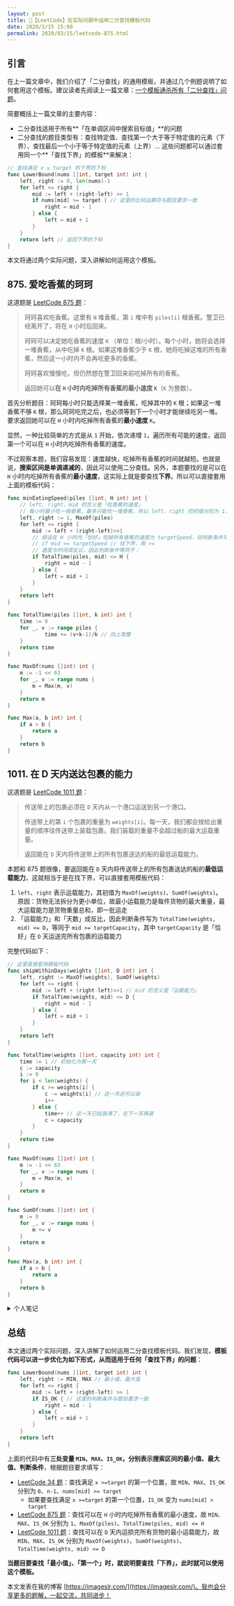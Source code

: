 ```yaml
---
layout: post
title: 📝【LeetCode】在实际问题中运用二分查找模板代码
date: 2020/3/15 15:00
permalink: 2020/03/15/leetcode-875.html
---
```


## 引言
在上一篇文章中，我们介绍了「二分查找」的通用模板，并通过几个例题说明了如何套用这个模板。建议读者先阅读上一篇文章：[一个模板通杀所有「二分查找」问题](https://imageslr.com/2020/03/15/binary-search.html)。

简要概括上一篇文章的主要内容：
* 二分查找适用于所有**「在单调区间中搜索目标值」**的问题
* 二分查找的题目类型有：查找特定值、查找第一个大于等于特定值的元素（下界）、查找最后一个小于等于特定值的元素（上界）... 这些问题都可以通过套用同一个**「查找下界」的模板**来解决：

```go
// 查找满足 x ≥ target 的下界的下标
func LowerBound(nums []int, target int) int {
    left, right := 0, len(nums)-1
    for left <= right {
        mid := left + (right-left) >> 1
        if nums[mid] >= target { // 这里的比较运算符与题目要求一致
            right = mid - 1
        } else {
            left = mid + 1
        }
    }
    return left // 返回下界的下标
}
```

本文将通过两个实际问题，深入讲解如何运用这个模板。

## 875. 爱吃香蕉的珂珂
这道题是 [LeetCode 875 题](https://leetcode-cn.com/problems/koko-eating-bananas/)：

> 珂珂喜欢吃香蕉。这里有 `N` 堆香蕉，第 `i` 堆中有 `piles[i]` 根香蕉。警卫已经离开了，将在 `H` 小时后回来。
>
> 珂珂可以决定她吃香蕉的速度 `K` （单位：根/小时）。每个小时，她将会选择一堆香蕉，从中吃掉 `K` 根。如果这堆香蕉少于 `K` 根，她将吃掉这堆的所有香蕉，然后这一小时内不会再吃更多的香蕉。  
>
> 珂珂喜欢慢慢吃，但仍然想在警卫回来前吃掉所有的香蕉。
>
> 返回她可以**在 `H` 小时内吃掉所有香蕉的最小速度 `K`**（`K` 为整数）。

首先分析题目：珂珂每小时只能选择某一堆香蕉，吃掉其中的 `K` 根；如果这一堆香蕉不够 `K` 根，那么珂珂吃完之后，也必须等到下一个小时才能继续吃另一堆。要求返回她可以在 `H` 小时内吃掉所有香蕉的**最小速度** `K`。

显然，一种比较简单的方式是从 `1` 开始，依次递增 `1`，遍历所有可能的速度，返回第一个可以在 `H` 小时内吃掉所有香蕉的速度。

不过观察本题，我们容易发现：速度越快，吃掉所有香蕉的时间就越短。也就是说，**搜索区间是单调递减的**，因此可以使用二分查找。另外，本题要找的是可以在 `H` 小时内吃掉所有香蕉的**最小速度**，这实际上就是要查找**下界**。所以可以直接套用上面的模板代码：
```go
func minEatingSpeed(piles []int, H int) int {
	// left, right，mid 的含义是「吃香蕉的速度」
	// 每小时最少吃一根香蕉，最多只能吃一堆香蕉，所以 left、right 的初值分别为 1、MaxOf(piles)
	left, right := 1, MaxOf(piles)
	for left <= right {
		mid := left + (right-left)>>1
		// 假设在 H 小时内「恰好」吃掉所有香蕉的速度为 targetSpeed，则判断条件可以写为：
		// if mid >= targetSpeed // 找下界，用 >=
		// 速度与时间成反比，因此判断条件等同于：
		if TotalTime(piles, mid) <= H {
			right = mid - 1
		} else {
			left = mid + 1
		}
	}
	return left
}

func TotalTime(piles []int, k int) int {
	time := 0
	for _, v := range piles {
    		time += (v+k-1)/k // 向上取整
	}
	return time
}

func MaxOf(nums []int) int {
	m := -1 << 63
	for _, v := range nums {
		m = Max(m, v)
	}
	return m
}

func Max(a, b int) int {
	if a > b {
		return a
	}
	return b
}
```

## 1011. 在 D 天内送达包裹的能力
这道题是 [LeetCode 1011 题](https://leetcode-cn.com/problems/capacity-to-ship-packages-within-d-days/)：

> 传送带上的包裹必须在 `D` 天内从一个港口运送到另一个港口。
>
> 传送带上的第 `i` 个包裹的重量为 `weights[i]`。每一天，我们都会按给出重量的顺序往传送带上装载包裹。我们装载的重量不会超过船的最大运载重量。
>
> 返回能在 `D` 天内将传送带上的所有包裹送达的船的最低运载能力。

本题和 875 题很像，要返回能在 `D` 天内将传送带上的所有包裹送达的船的**最低运载能力**，这就相当于是在找下界，可以直接套用模板代码：
1. `left`、`right` 表示运载能力，其初值为 `MaxOf(weights)`、`SumOf(weights)`。原因：货物无法拆分为更小单位，故最小运载能力是每件货物的最大重量，最大运载能力是货物重量总和，即一批运走
2. 「运载能力」和「天数」成反比，因此判断条件写为 `TotalTime(weights, mid) <= D`，等同于 `mid >= targetCapacity`，其中 `targetCapacity` 是「恰好」在 `D` 天运送完所有包裹的运载能力

完整代码如下：
```go
// 这里直接套用模板代码
func shipWithinDays(weights []int, D int) int {
	left, right := MaxOf(weights), SumOf(weights)
	for left <= right {
		mid := left + (right-left)>>1 // mid 的含义是「运载能力」
		if TotalTime(weights, mid) <= D {
			right = mid - 1
		} else {
			left = mid + 1
		}
	}
	return left
}

func TotalTime(weights []int, capacity int) int {
	time := 1 // 初始化为第一天
	c := capacity
	i := 0
	for i < len(weights) {
		if c >= weights[i] {
			c -= weights[i] // 这一天还可以装
			i++
		} else {
			time++ // 这一天已经装满了，在下一天再装
			c = capacity
		}
	}
	return time
}

func MaxOf(nums []int) int {
	m := -1 << 63
	for _, v := range nums {
		m = Max(m, v)
	}
	return m
}

func SumOf(nums []int) int {
	m := 0
	for _, v := range nums {
		m += v
	}
	return m
}

func Max(a, b int) int {
	if a > b {
		return a
	}
	return b
}
```

<details markdown="1">
<summary>个人笔记</summary>
这里 `for` 循环的 `left <= right` 换成 `left < right` 也可以。 
后者可以理解为「左闭右开」区间。这道题里，`left`、`right` 既是要找下界的“值”，也是区间的“下标”。而「左闭右开」的写法里，下标是可以取到左右端点的，所以即使换成 `left < right`，`left` 也还是可以取到 `sum`。  
`<=` 的写法相当于是包含了 `<` 的写法，最后会多一步计算。换成 `<` 后可以节省 4ms。
</details>

## 总结
本文通过两个实际问题，深入讲解了如何运用二分查找模板代码。我们发现，**模板代码可以进一步优化为如下形式，从而适用于任何「查找下界」的问题**：
```go
func LowerBound(nums []int, target int) int {
    left, right := MIN, MAX // 最小值、最大值
    for left <= right {
        mid := left + (right-left) >> 1
        if IS_OK { // 这里的判断条件与题目要求一致
            right = mid - 1
        } else {
            left = mid + 1
        }
    }
    return left
}
```

上面的代码中有**三处变量 `MIN`、`MAX`、`IS_OK`，分别表示搜索区间的最小值、最大值、判断条件**，根据题目要求填写：
* [LeetCode 34 题](https://leetcode-cn.com/problems/find-first-and-last-position-of-element-in-sorted-array/)：查找满足 `x >=target` 的第一个位置，故 `MIN`、`MAX`、`IS_OK` 分别为 `0`、`n-1`、`nums[mid] >= target`
    * 如果要查找满足 `x >=target` 的第一个位置，`IS_OK` 变为 `nums[mid] > target`
* [LeetCode 875 题](https://leetcode-cn.com/problems/koko-eating-bananas/)：查找可以在 `H` 小时内吃掉所有香蕉的最小速度，故 `MIN`、`MAX`、`IS_OK` 分别为 `1`、`MaxOf(piles)`、`TotalTime(piles, mid) <= H`
* [LeetCode 1011 题](https://leetcode-cn.com/problems/capacity-to-ship-packages-within-d-days/)：查找可以在 `D`  天内运损完所有货物的最小运载能力，故 `MIN`、`MAX`、`IS_OK` 分别为 `MaxOf(weights)`、`SumOf(weights)`、`TotalTime(weights, mid) <= D`

**当题目要查找「最小值」、「第一个」时，就说明要查找「下界」，此时就可以使用这个模板。**

本文发表在我的博客 [https://imageslr.com/](https://imageslr.com/)。我也会分享更多的题解，一起交流，共同进步！